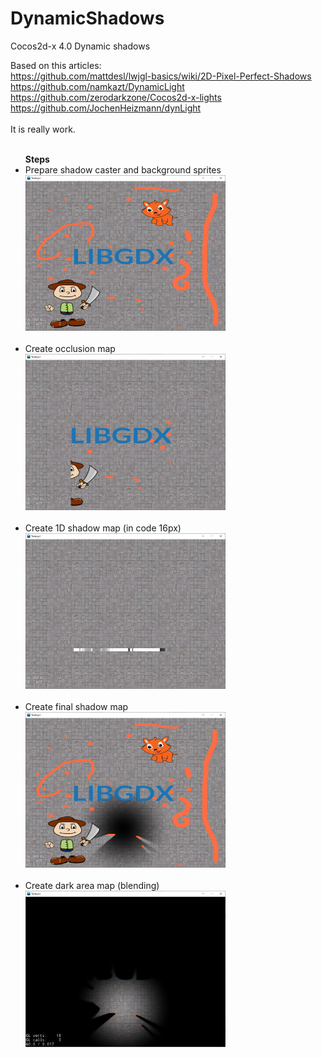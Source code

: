# DynamicShadows
Cocos2d-x 4.0 Dynamic shadows

Based on this articles:<br>
https://github.com/mattdesl/lwjgl-basics/wiki/2D-Pixel-Perfect-Shadows<br>
https://github.com/namkazt/DynamicLight<br>
https://github.com/zerodarkzone/Cocos2d-x-lights<br>
https://github.com/JochenHeizmann/dynLight<br>
<br>
It is really work.<br>
<br>
<ul><b>Steps</b>
  <li>
    Prepare shadow caster and background sprites<br>
    <img src='Explain/step1.png' width='320'><br><br>
  </li>
  <li>
    Create occlusion map<br>
    <img src='Explain/step2.png' width='320'><br><br>
  </li>
  <li>
    Create 1D shadow map (in code 16px)<br>
    <img src='Explain/step3.png' width='320'><br><br>
  </li>
  <li>
    Create final shadow map<br>
    <img src='Explain/step4.png' width='320'><br><br>
  </li>
  <li>
    Create dark area map (blending)<br>
    <img src='Explain/step5.png' width='320'><br><br>
  </li>
<ul>
<br>
